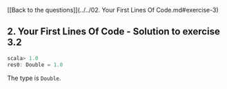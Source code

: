 [[Back to the questions]](../../02. Your First Lines Of Code.md#exercise-3)

## 2. Your First Lines Of Code - Solution to exercise 3.2

```scala
scala> 1.0
res0: Double = 1.0
```
The type is `Double`.